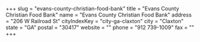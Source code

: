 +++
slug = "evans-county-christian-food-bank"
title = "Evans County Christian Food Bank"
name = "Evans County Christian Food Bank"
address = "206 W Railroad St"
cityIndexKey = "city-ga-claxton"
city = "Claxton"
state = "GA"
postal = "30417"
website = ""
phone = "912 739-1009"
fax = ""
+++
